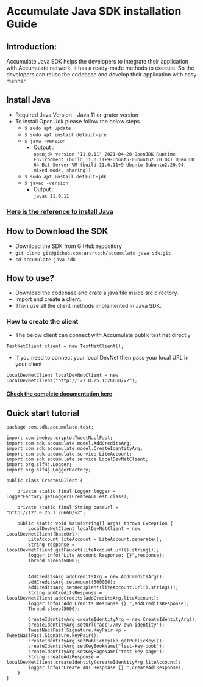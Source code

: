 # Accumulate Java SDK installation Guide

## Introduction:
Accumulate Java SDK helps the developers to integrate their application with Accumulate network. 
It has a ready-made methods to execute. So the developers can reuse the codebase and develop their application with easy manner.

## Install Java
- Required Java Version - Java 11 or grater version
- To install Open Jdk please follow the below steps
    - `$ sudo apt update`
    - `$ sudo apt install default-jre`
    - `$ java -version`
      - Output : \
        `openjdk version "11.0.11" 2021-04-20
        OpenJDK Runtime Environment (build 11.0.11+9-Ubuntu-0ubuntu2.20.04)
        OpenJDK 64-Bit Server VM (build 11.0.11+9-Ubuntu-0ubuntu2.20.04, mixed mode, sharing))`
    - `$ sudo apt install default-jdk`
    - `$ javac -version`
      - Output : \
      `javac 11.0.11`
### [Here is the reference to install Java](https://www.digitalocean.com/community/tutorials/how-to-install-java-with-apt-on-ubuntu-20-04)

## How to Download the SDK
- Download the SDK from GitHub repository
- `git clone git@github.com:arsrtech/accumulate-java-sdk.git`
- `cd accumulate-java-sdk`

## How to use?
- Download the codebase and crate a java file inside src directory.
- Import and create a client.
- Then use all the client methods implemented in Java SDK.
### How to create the client
- The below client can connect with Accumulate public test net directly

``` 
TestNetClient client = new TestNetClient();
```
- If you need to connect your local DevNet then pass your local URL in your client

```
LocalDevNetClient localDevNetClient = new LocalDevNetClient("http://127.0.25.1:26660/v2");
```

#### [Check the complete documentation here](https://arsrtech.github.io/accumulate-java-sdk/doc/com/sdk/accumulate/service/Client.html)

## Quick start tutorial
```
package com.sdk.accumulate.test;

import com.iwebpp.crypto.TweetNaclFast;
import com.sdk.accumulate.model.AddCreditsArg;
import com.sdk.accumulate.model.CreateIdentityArg;
import com.sdk.accumulate.service.LiteAccount;
import com.sdk.accumulate.service.LocalDevNetClient;
import org.slf4j.Logger;
import org.slf4j.LoggerFactory;

public class CreateADITest {

    private static final Logger logger = LoggerFactory.getLogger(CreateADITest.class);

    private static final String baseUrl = "http://127.0.25.1:26660/v2";

    public static void main(String[] args) throws Exception {
        LocalDevNetClient localDevNetClient = new LocalDevNetClient(baseUrl);
        LiteAccount liteAccount = LiteAccount.generate();
        String response = localDevNetClient.getFaucet(liteAccount.url().string());
        logger.info("Lite Account Response: {}",response);
        Thread.sleep(5000);


        AddCreditsArg addCreditsArg = new AddCreditsArg();
        addCreditsArg.setAmount(500000);
        addCreditsArg.setRecipient(liteAccount.url().string());
        String addCreditsResponse = localDevNetClient.addCredits(addCreditsArg,liteAccount);
        logger.info("Add Credits Response {} ",addCreditsResponse);
        Thread.sleep(5000);

        CreateIdentityArg createIdentityArg = new CreateIdentityArg();
        createIdentityArg.setUrl("acc://my-own-identity");
        TweetNaclFast.Signature.KeyPair kp = TweetNaclFast.Signature.keyPair();
        createIdentityArg.setPublicKey(kp.getPublicKey());
        createIdentityArg.setKeyBookName("test-key-book");
        createIdentityArg.setKeyPageName("test-key-page");
        String createAdiResponse = localDevNetClient.createIdentity(createIdentityArg,liteAccount);
        logger.info("Create ADI Response {} ",createAdiResponse);
    }
}
```